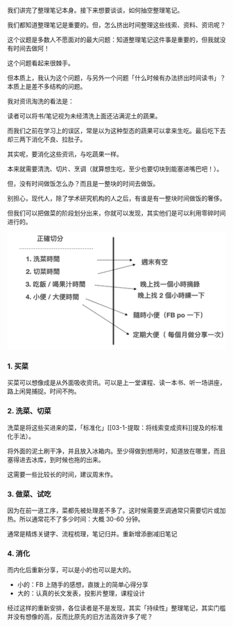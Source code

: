我们讲完了整理笔记本身。接下来想要谈谈，如何抽空整理笔记。

我们都知道整理笔记是重要的。但，怎么挤出时间整理这些线索、资料、资讯呢？

这个议题是多数人不愿面对的最大问题：知道整理笔记这件事是重要的，但我就没有时间去做阿！

这个问题看起来很棘手。

但本质上，我认为这个问题，与另外一个问题「什么时候有办法挤出时间读书」？本质上是差不多结构的问题。

我对资讯淘洗的看法是：

读者可以将书/笔记视为未经清洗上面还沾满泥土的蔬果。

而我们之前在学习上的误区，常是以为这种型态的蔬果可以拿来生吃。最后吃下去却三两下消化不良、拉肚子。

其实呢，要消化这些资讯，与吃蔬果一样。

本来就需要清洗、切片、烹调（就算想生吃，至少也要切块到能塞进嘴巴吧！）。

但，没有时间做饭怎么办？而且是一整块的时间去做饭。

别担心，现代人，除了学术研究机构的人之后，有谁是有一整块时间做饭的奢侈。

但我们可以把做菜的阶段划分出来，你就可以发现，其实他们是可以利用零碎时间进行的。


![](images/20220909162825.png)

### 1. 买菜

买菜可以想像成是从外面吸收资讯。可以是上一堂课程、读一本书、听一场讲座，路上闲晃捕捉。时间不拘。


### 2. 洗菜、切菜

洗菜是将这些买进来的菜，「标准化」[[03-1-提取：将线索变成资料]]提及的标准化手法）。

将外面的泥土刷干净，并且放入冰箱内。至少得做到想用时，知道放在哪里，而且塞得进去冰库，到时候也拖的出来。

这需要一些比较长的时间，建议周末作。

###  3. 做菜、试吃

因为在前一道工序，菜都先被处理差不多了。这时候需要烹调通常只需要切片或加热。所以通常花不了多少时间：大概 30-60 分钟。

通常是精炼关键字、流程梳理，笔记归并。重新增添删减旧笔记

### 4. 消化

而内化后重新分享，可以是小的也可以是大的。

*  小的：FB 上随手的感想，直拨上的简单心得分享
* 大的：认真的长文发表，投影片整理，课程设计

经过这样的重新安排，各位读者是不是发现，其实「持续性」整理笔记，其实门槛并没有想像的高，反而比原先的旧方法高效许多了呢？